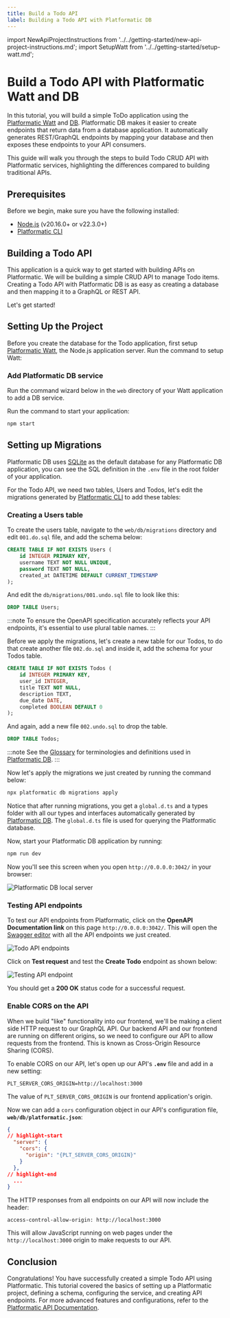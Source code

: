 ```yaml
---
title: Build a Todo API
label: Building a Todo API with Platformatic DB
---
```


import NewApiProjectInstructions from '../../getting-started/new-api-project-instructions.md';
import SetupWatt from '../../getting-started/setup-watt.md';

# Build a Todo API with Platformatic Watt and DB

 In this tutorial, you will build a simple ToDo application using the [Platformatic Watt](../../reference/watt/overview.md) and [DB](../../reference/db/overview.md). Platformatic DB makes it easier to create endpoints that return data from a database application. It automatically generates REST/GraphQL endpoints by mapping your database and then exposes these endpoints to your API consumers.

This guide will walk you through the steps to build Todo CRUD API with Platformatic services, highlighting the differences compared to building traditional APIs.

## Prerequisites
Before we begin, make sure you have the following installed:

- [Node.js](https://nodejs.org/) (v20.16.0+ or v22.3.0+)
- [Platformatic CLI](../../reference/platformatic/cli.md)

## Building a Todo API

This application is a quick way to get started with building APIs on Platformatic. We will be building a simple CRUD API to manage Todo items. Creating a Todo API with Platformatic DB is as easy as creating a database and then mapping it to a GraphQL or REST API.

Let's get started!

## Setting Up the Project

Before you create the database for the Todo application, first setup [Platformatic Watt](../../reference/watt/overview.md), the Node.js application server. Run the command to setup Watt:

<SetupWatt />

### Add Platformatic DB service 

Run the command wizard below in the `web` directory of your Watt application to add a DB service.

<NewApiProjectInstructions />


Run the command to start your application:

```bash
npm start
```

## Setting up Migrations

Platformatic DB uses [SQLite](https://www.sqlite.org/) as the default database for any Platformatic DB application, you can see the SQL definition in the `.env` file in the root folder of your application.

For the Todo API, we need two tables, Users and Todos, let's edit the migrations generated by [Platformatic CLI](../../reference/platformatic/cli.md) to add these tables:

### Creating a Users table

To create the users table, navigate to the `web/db/migrations` directory and edit `001.do.sql` file, and add the schema below:

```sql
CREATE TABLE IF NOT EXISTS Users (
    id INTEGER PRIMARY KEY,
    username TEXT NOT NULL UNIQUE,
    password TEXT NOT NULL,
    created_at DATETIME DEFAULT CURRENT_TIMESTAMP
);
```

And edit the `db/migrations/001.undo.sql` file to look like this:

```sql
DROP TABLE Users;
```
:::note
To ensure the OpenAPI specification accurately reflects your API endpoints, it's essential to use plural table names.
:::


Before we apply the migrations, let's create a new table for our Todos, to do that create another file `002.do.sql` and inside it, add the schema for your Todos table.

```sql
CREATE TABLE IF NOT EXISTS Todos (
    id INTEGER PRIMARY KEY,
    user_id INTEGER,
    title TEXT NOT NULL,
    description TEXT,
    due_date DATE,
    completed BOOLEAN DEFAULT 0
);
```

And again, add a new file `002.undo.sql` to drop the table.

```sql
DROP TABLE Todos;
```

:::note
See the [Glossary](../glossary.md) for terminologies and definitions used in [Platformatic DB](../../reference/db/overview.md).
:::

Now let's apply the migrations we just created by running the command below:

```bash
npx platformatic db migrations apply
```

Notice that after running migrations, you get a `global.d.ts` and a types folder with all our types and interfaces automatically generated by [Platformatic DB](../../reference/db/overview.md). The `global.d.ts` file is used for querying the Platformatic database.

Now, start your Platformatic DB application by running:

```bash
npm run dev
```

Now you'll see this screen when you open `http://0.0.0.0:3042/` in your browser:

![Platformatic DB local server](../images/plt-localhost.png)

### Testing API endpoints

To test our API endpoints from Platformatic, click on the **OpenAPI Documentation link**  on this page `http://0.0.0.0:3042/`. This will open the [Swagger editor](https://docs.scalar.com/swagger-editor) with all the API endpoints we just created.

![Todo API endpoints](../images/plt-endpoints.png)

Click on **Test request** and test the **Create Todo** endpoint as shown below:

![Testing API endpoint](../images/test-endpoint.png)

You should get a **200 OK** status code for a successful request.

### Enable CORS on the API

When we build "like" functionality into our frontend, we'll be making a client
side HTTP request to our GraphQL API. Our backend API and our frontend are running
on different origins, so we need to configure our API to allow requests from
the frontend. This is known as Cross-Origin Resource Sharing (CORS).

To enable CORS on our API, let's open up our API's **`.env`** file and add in
a new setting:

```
PLT_SERVER_CORS_ORIGIN=http://localhost:3000
```

The value of `PLT_SERVER_CORS_ORIGIN` is our frontend application's origin.

Now we can add a `cors` configuration object in our API's configuration file,
**`web/db/platformatic.json`**:

```json
{
// highlight-start
  "server": {
    "cors": {
      "origin": "{PLT_SERVER_CORS_ORIGIN}"
    }
  },
// highlight-end
  ...
}
```

The HTTP responses from all endpoints on our API will now include the header:

```
access-control-allow-origin: http://localhost:3000
```

This will allow JavaScript running on web pages under the `http://localhost:3000`
origin to make requests to our API.


## Conclusion

Congratulations! You have successfully created a simple Todo API using Platformatic. This tutorial covered the basics of setting up a Platformatic project, defining a schema, configuring the service, and creating API endpoints. For more advanced features and configurations, refer to the [Platformatic API Documentation](../../reference/platformatic/cli.md).
